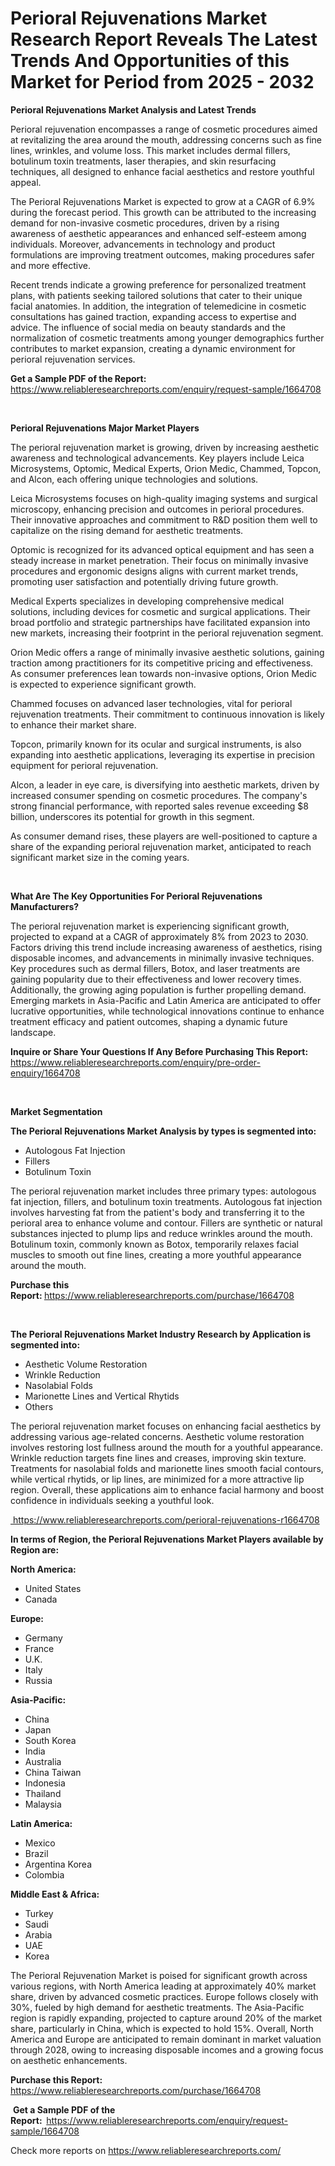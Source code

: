 <p><h1>Perioral Rejuvenations Market Research Report Reveals The Latest Trends And Opportunities of this Market for Period from 2025 - 2032</h1></p><p><strong>Perioral Rejuvenations Market Analysis and Latest Trends</strong></p>
<p><p>Perioral rejuvenation encompasses a range of cosmetic procedures aimed at revitalizing the area around the mouth, addressing concerns such as fine lines, wrinkles, and volume loss. This market includes dermal fillers, botulinum toxin treatments, laser therapies, and skin resurfacing techniques, all designed to enhance facial aesthetics and restore youthful appeal.</p><p>The Perioral Rejuvenations Market is expected to grow at a CAGR of 6.9% during the forecast period. This growth can be attributed to the increasing demand for non-invasive cosmetic procedures, driven by a rising awareness of aesthetic appearances and enhanced self-esteem among individuals. Moreover, advancements in technology and product formulations are improving treatment outcomes, making procedures safer and more effective.</p><p>Recent trends indicate a growing preference for personalized treatment plans, with patients seeking tailored solutions that cater to their unique facial anatomies. In addition, the integration of telemedicine in cosmetic consultations has gained traction, expanding access to expertise and advice. The influence of social media on beauty standards and the normalization of cosmetic treatments among younger demographics further contributes to market expansion, creating a dynamic environment for perioral rejuvenation services.</p></p>
<p><strong>Get a Sample PDF of the Report:&nbsp;</strong> <a href="https://www.reliableresearchreports.com/enquiry/request-sample/1664708?utm_campaign=2295&utm_medium=2&utm_source=Github&utm_content=ia&utm_term=23032025&utm_id=perioral-rejuvenations">https://www.reliableresearchreports.com/enquiry/request-sample/1664708</a></p>
<p>&nbsp;</p>
<p><strong>Perioral Rejuvenations Major Market Players</strong></p>
<p><p>The perioral rejuvenation market is growing, driven by increasing aesthetic awareness and technological advancements. Key players include Leica Microsystems, Optomic, Medical Experts, Orion Medic, Chammed, Topcon, and Alcon, each offering unique technologies and solutions.</p><p>Leica Microsystems focuses on high-quality imaging systems and surgical microscopy, enhancing precision and outcomes in perioral procedures. Their innovative approaches and commitment to R&D position them well to capitalize on the rising demand for aesthetic treatments.</p><p>Optomic is recognized for its advanced optical equipment and has seen a steady increase in market penetration. Their focus on minimally invasive procedures and ergonomic designs aligns with current market trends, promoting user satisfaction and potentially driving future growth.</p><p>Medical Experts specializes in developing comprehensive medical solutions, including devices for cosmetic and surgical applications. Their broad portfolio and strategic partnerships have facilitated expansion into new markets, increasing their footprint in the perioral rejuvenation segment.</p><p>Orion Medic offers a range of minimally invasive aesthetic solutions, gaining traction among practitioners for its competitive pricing and effectiveness. As consumer preferences lean towards non-invasive options, Orion Medic is expected to experience significant growth.</p><p>Chammed focuses on advanced laser technologies, vital for perioral rejuvenation treatments. Their commitment to continuous innovation is likely to enhance their market share.</p><p>Topcon, primarily known for its ocular and surgical instruments, is also expanding into aesthetic applications, leveraging its expertise in precision equipment for perioral rejuvenation.</p><p>Alcon, a leader in eye care, is diversifying into aesthetic markets, driven by increased consumer spending on cosmetic procedures. The company's strong financial performance, with reported sales revenue exceeding $8 billion, underscores its potential for growth in this segment.</p><p>As consumer demand rises, these players are well-positioned to capture a share of the expanding perioral rejuvenation market, anticipated to reach significant market size in the coming years.</p></p>
<p>&nbsp;</p>
<p><strong>What Are The Key Opportunities For Perioral Rejuvenations Manufacturers?</strong></p>
<p><p>The perioral rejuvenation market is experiencing significant growth, projected to expand at a CAGR of approximately 8% from 2023 to 2030. Factors driving this trend include increasing awareness of aesthetics, rising disposable incomes, and advancements in minimally invasive techniques. Key procedures such as dermal fillers, Botox, and laser treatments are gaining popularity due to their effectiveness and lower recovery times. Additionally, the growing aging population is further propelling demand. Emerging markets in Asia-Pacific and Latin America are anticipated to offer lucrative opportunities, while technological innovations continue to enhance treatment efficacy and patient outcomes, shaping a dynamic future landscape.</p></p>
<p><strong>Inquire or Share Your Questions If Any Before Purchasing This Report:</strong> <a href="https://www.reliableresearchreports.com/enquiry/pre-order-enquiry/1664708?utm_campaign=2295&utm_medium=2&utm_source=Github&utm_content=ia&utm_term=23032025&utm_id=perioral-rejuvenations">https://www.reliableresearchreports.com/enquiry/pre-order-enquiry/1664708</a></p>
<p>&nbsp;</p>
<p><strong>Market Segmentation</strong></p>
<p><strong>The Perioral Rejuvenations Market Analysis by types is segmented into:</strong></p>
<p><ul><li>Autologous Fat Injection</li><li>Fillers</li><li>Botulinum Toxin</li></ul></p>
<p><p>The perioral rejuvenation market includes three primary types: autologous fat injection, fillers, and botulinum toxin treatments. Autologous fat injection involves harvesting fat from the patient's body and transferring it to the perioral area to enhance volume and contour. Fillers are synthetic or natural substances injected to plump lips and reduce wrinkles around the mouth. Botulinum toxin, commonly known as Botox, temporarily relaxes facial muscles to smooth out fine lines, creating a more youthful appearance around the mouth.</p></p>
<p><strong>Purchase this Report:&nbsp;</strong><a href="https://www.reliableresearchreports.com/purchase/1664708?utm_campaign=2295&utm_medium=2&utm_source=Github&utm_content=ia&utm_term=23032025&utm_id=perioral-rejuvenations">https://www.reliableresearchreports.com/purchase/1664708</a></p>
<p>&nbsp;</p>
<p><strong>The Perioral Rejuvenations Market Industry Research by Application is segmented into:</strong></p>
<p><ul><li>Aesthetic Volume Restoration</li><li>Wrinkle Reduction</li><li>Nasolabial Folds</li><li>Marionette Lines and Vertical Rhytids</li><li>Others</li></ul></p>
<p><p>The perioral rejuvenation market focuses on enhancing facial aesthetics by addressing various age-related concerns. Aesthetic volume restoration involves restoring lost fullness around the mouth for a youthful appearance. Wrinkle reduction targets fine lines and creases, improving skin texture. Treatments for nasolabial folds and marionette lines smooth facial contours, while vertical rhytids, or lip lines, are minimized for a more attractive lip region. Overall, these applications aim to enhance facial harmony and boost confidence in individuals seeking a youthful look.</p></p>
<p><a href="https://www.reliableresearchreports.com/perioral-rejuvenations-r1664708?utm_campaign=2295&utm_medium=2&utm_source=Github&utm_content=ia&utm_term=23032025&utm_id=perioral-rejuvenations">&nbsp;https://www.reliableresearchreports.com/perioral-rejuvenations-r1664708</a></p>
<p><strong>In terms of Region, the Perioral Rejuvenations Market Players available by Region are:</strong></p>
<p>
    <p> <strong> North America: </strong>
        <ul>
            <li>United States</li>
            <li>Canada</li>
        </ul>
        </p> 
    <p> <strong> Europe: </strong>
        <ul>
            <li>Germany</li>
            <li>France</li>
            <li>U.K.</li>
            <li>Italy</li>
            <li>Russia</li>
        </ul>
        </p> 
    <p> <strong> Asia-Pacific: </strong>
        <ul>
            <li>China</li>
            <li>Japan</li>
            <li>South Korea</li>
            <li>India</li>
            <li>Australia</li>
            <li>China Taiwan</li>
            <li>Indonesia</li>
            <li>Thailand</li>
            <li>Malaysia</li>
        </ul>
        </p> 
    <p> <strong> Latin America: </strong>
        <ul>
            <li>Mexico</li>
            <li>Brazil</li>
            <li>Argentina Korea</li>
            <li>Colombia</li>
        </ul>
        </p> 
    <p> <strong> Middle East & Africa: </strong>
        <ul>
            <li>Turkey</li>
            <li>Saudi</li>
            <li>Arabia</li>
            <li>UAE</li>
            <li>Korea</li>
        </ul>
    </p>
    </p>
<p><p>The Perioral Rejuvenation Market is poised for significant growth across various regions, with North America leading at approximately 40% market share, driven by advanced cosmetic practices. Europe follows closely with 30%, fueled by high demand for aesthetic treatments. The Asia-Pacific region is rapidly expanding, projected to capture around 20% of the market share, particularly in China, which is expected to hold 15%. Overall, North America and Europe are anticipated to remain dominant in market valuation through 2028, owing to increasing disposable incomes and a growing focus on aesthetic enhancements.</p></p>
<p><strong>Purchase this Report: </strong><a href="https://www.reliableresearchreports.com/purchase/1664708?utm_campaign=2295&utm_medium=2&utm_source=Github&utm_content=ia&utm_term=23032025&utm_id=perioral-rejuvenations">https://www.reliableresearchreports.com/purchase/1664708</a></p>
<p>&nbsp;<strong>Get a Sample PDF of the Report:&nbsp;&nbsp;</strong><a href="https://www.reliableresearchreports.com/enquiry/request-sample/1664708?utm_campaign=2295&utm_medium=2&utm_source=Github&utm_content=ia&utm_term=23032025&utm_id=perioral-rejuvenations">https://www.reliableresearchreports.com/enquiry/request-sample/1664708</a></p>
<p><strong></strong></p>
<p>Check more reports on <a href="https://www.reliableresearchreports.com/?utm_campaign=2295&utm_medium=2&utm_source=Github&utm_content=ia&utm_term=23032025&utm_id=perioral-rejuvenations">https://www.reliableresearchreports.com/</a></p>
